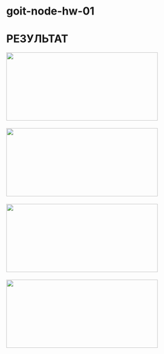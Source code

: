 # goit-node-hw-01


# РЕЗУЛЬТАТ

<div style="display: flex; flex-direction: row; flex-wrap:wrap; gap:20px">
<img src="https://github.com/Natali-Stankevych/goit-node-hw-01/monosnap.com/file/ys94cBAvVBGQCw6sKiAyy7up20Q5CQ" width="400" height="180">
<img src="https://github.com/Natali-Stankevych/goit-node-hw-01/monosnap.com/file/kSKbDhxdJcsqdkhMvXrDIGMPELpXgP" width="400" height="180">
<img src="https://github.com/Natali-Stankevych/goit-node-hw-01/monosnap.com/file/e2pBELHCjMw8WCcPim1qH4eLpSxeRc" width="400" height="180">
<img src="https://github.com/Natali-Stankevych/goit-node-hw-01/monosnap.com/file/UA5mD1fUeEj9kJZSHIZKqIb9StvRoh" width="400" height="180">
</div>